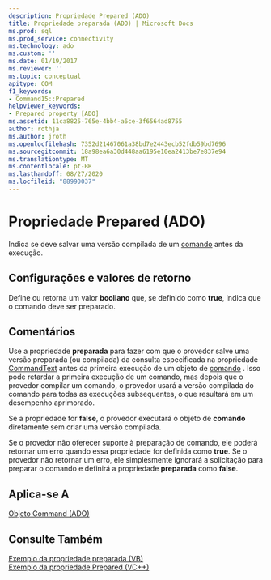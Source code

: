 ```yaml
---
description: Propriedade Prepared (ADO)
title: Propriedade preparada (ADO) | Microsoft Docs
ms.prod: sql
ms.prod_service: connectivity
ms.technology: ado
ms.custom: ''
ms.date: 01/19/2017
ms.reviewer: ''
ms.topic: conceptual
apitype: COM
f1_keywords:
- Command15::Prepared
helpviewer_keywords:
- Prepared property [ADO]
ms.assetid: 11ca8825-765e-4bb4-a6ce-3f6564ad8755
author: rothja
ms.author: jroth
ms.openlocfilehash: 7352d21467061a38bd7e2443ecb52fdb59bd7696
ms.sourcegitcommit: 18a98ea6a30d448aa6195e10ea2413be7e837e94
ms.translationtype: MT
ms.contentlocale: pt-BR
ms.lasthandoff: 08/27/2020
ms.locfileid: "88990037"
---
```

# <a name="prepared-property-ado"></a>Propriedade Prepared (ADO)
Indica se deve salvar uma versão compilada de um [comando](./command-object-ado.md) antes da execução.  
  
## <a name="settings-and-return-values"></a>Configurações e valores de retorno  
 Define ou retorna um valor **booliano** que, se definido como **true**, indica que o comando deve ser preparado.  
  
## <a name="remarks"></a>Comentários  
 Use a propriedade **preparada** para fazer com que o provedor salve uma versão preparada (ou compilada) da consulta especificada na propriedade [CommandText](./commandtext-property-ado.md) antes da primeira execução de um objeto de [comando](./command-object-ado.md) . Isso pode retardar a primeira execução de um comando, mas depois que o provedor compilar um comando, o provedor usará a versão compilada do comando para todas as execuções subsequentes, o que resultará em um desempenho aprimorado.  
  
 Se a propriedade for **false**, o provedor executará o objeto de **comando** diretamente sem criar uma versão compilada.  
  
 Se o provedor não oferecer suporte à preparação de comando, ele poderá retornar um erro quando essa propriedade for definida como **true**. Se o provedor não retornar um erro, ele simplesmente ignorará a solicitação para preparar o comando e definirá a propriedade **preparada** como **false**.  
  
## <a name="applies-to"></a>Aplica-se A  
 [Objeto Command (ADO)](./command-object-ado.md)  
  
## <a name="see-also"></a>Consulte Também  
 [Exemplo da propriedade preparada (VB)](./prepared-property-example-vb.md)   
 [Exemplo da propriedade Prepared (VC++)](./prepared-property-example-vc.md)
